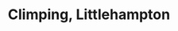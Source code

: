 ---
title: Climping, Littlehampton
url: /climping-littlehampton/
latitude: 50.807
longitude: -0.583
---